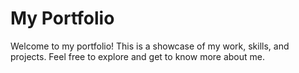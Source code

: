 # My Portfolio

Welcome to my portfolio! This is a showcase of my work, skills, and projects. Feel free to explore and get to know more about me.
